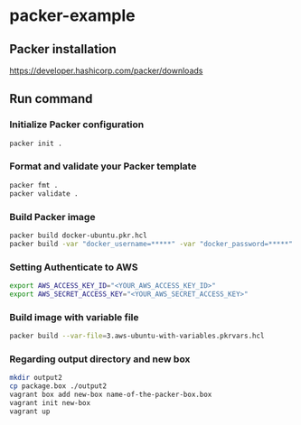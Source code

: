 # packer-example

## Packer installation
https://developer.hashicorp.com/packer/downloads

## Run command

### Initialize Packer configuration
```bash
packer init .
```

### Format and validate your Packer template

```bash
packer fmt .
packer validate .
```

### Build Packer image
```bash
packer build docker-ubuntu.pkr.hcl
packer build -var "docker_username=*****" -var "docker_password=*****" docker-ubuntu-with-nginx.pkr.hcl
```

### Setting Authenticate to AWS
```bash
export AWS_ACCESS_KEY_ID="<YOUR_AWS_ACCESS_KEY_ID>"
export AWS_SECRET_ACCESS_KEY="<YOUR_AWS_SECRET_ACCESS_KEY>"
```

### Build image with variable file
```bash
packer build --var-file=3.aws-ubuntu-with-variables.pkrvars.hcl
```

### Regarding output directory and new box
```bash
mkdir output2
cp package.box ./output2
vagrant box add new-box name-of-the-packer-box.box
vagrant init new-box
vagrant up
```